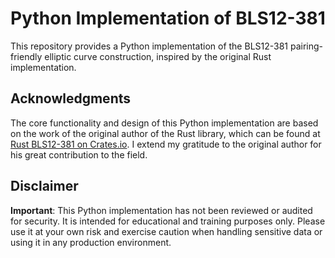 # Python Implementation of BLS12-381

This repository provides a Python implementation of the BLS12-381 pairing-friendly elliptic curve construction, inspired by the original Rust implementation.

## Acknowledgments

The core functionality and design of this Python implementation are based on the work of the original author of the Rust library, which can be found at [Rust BLS12-381 on Crates.io](https://crates.io/crates/bls12_381). I extend my gratitude to the original author for his great contribution to the field.

## Disclaimer

**Important**: This Python implementation has not been reviewed or audited for security. It is intended for educational and training purposes only. Please use it at your own risk and exercise caution when handling sensitive data or using it in any production environment.
